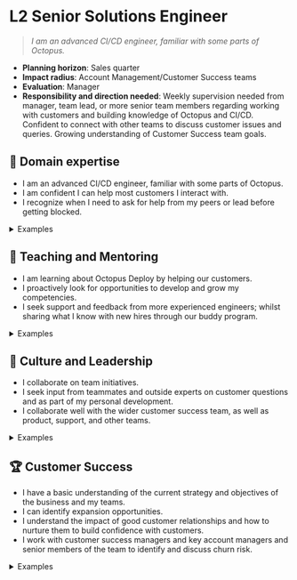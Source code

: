 # L2 Senior Solutions Engineer

> _I am an advanced CI/CD engineer, familiar with some parts of Octopus._

- **Planning horizon**: Sales quarter
- **Impact radius**: Account Management/Customer Success teams
- **Evaluation**: Manager
- **Responsibility and direction needed**: Weekly supervision needed from manager, team lead, or more senior team members regarding working with customers and building knowledge of Octopus and CI/CD.  Confident to connect with other teams to discuss customer issues and queries. Growing understanding of Customer Success team goals.

## 🦉 Domain expertise
  
- I am an advanced CI/CD engineer, familiar with some parts of Octopus.  
- I am confident I can help most customers I interact with.
- I recognize when I need to ask for help from my peers or lead before getting blocked.

<details>
<summary>Examples</summary>

- I provided an ad-hoc demo of Octopus configuration as code to a customer.
- I answered a customer question regarding build tool integration.  
- I have my own Octopus instance configured for a number of scenarios.
- I took a customer question on a call which I didn't know the answer to, I researched it and confirmed with a more senior teammate before responding to the customer.

</details>

## 🌱 Teaching and Mentoring

- I am learning about Octopus Deploy by helping our customers.
- I proactively look for opportunities to develop and grow my competencies.
- I seek support and feedback from more experienced engineers; whilst sharing what I know with new hires through our buddy program.

<details>
<summary>Examples</summary>

- I acted as a buddy for a new person who joined my team, and helped them become productive with our tools.
- I created a knowledge base article after spending time researching a customer question, so that the wider team and our customers, could be helped in the future.

</details>

## 🧭 Culture and Leadership

- I collaborate on team initiatives.
- I seek input from teammates and outside experts on customer questions and as part of my personal development.
- I collaborate well with the wider customer success team, as well as product, support, and other teams.

<details>
<summary>Examples</summary>

- I had requests from two customer success managers to assist a customer and worked with them to find the best way to prioritise the work.
- I saw a section in the documentation could be improved as well as be re-used in another area to make it more discoverable for customers, so I made the change and raised a PR.

</details>

## 🏆 Customer Success

- I have a basic understanding of the current strategy and objectives of the business and my teams.  
- I can identify expansion opportunities.
- I understand the impact of good customer relationships and how to nurture them to build confidence with customers.
- I work with customer success managers and key account managers and senior members of the team to identify and discuss churn risk.

<details>
<summary>Examples</summary>

- I talked to a customer about the benefits of upgrading their Octopus instance to a more recent version.
- I recognised a mention of a move towards cloud infrastructure and flagged this with a customer success manager whilst on a customer call.

</details>
